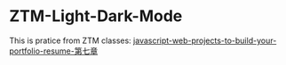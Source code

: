 # ZTM-Light-Dark-Mode
This is pratice from ZTM classes: [javascript-web-projects-to-build-your-portfolio-resume-第七章](https://www.udemy.com/course/javascript-web-projects-to-build-your-portfolio-resume/?couponCode=ACCAGE0923)
